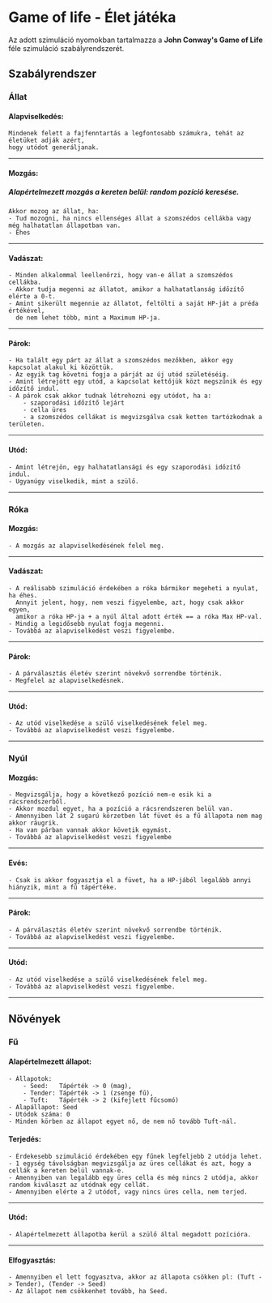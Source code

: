 # Game of life - Élet játéka

Az adott szimuláció nyomokban tartalmazza a **John Conway's Game of Life** féle szimuláció szabályrendszerét.

## Szabályrendszer

### Állat

#### Alapviselkedés:
    Mindenek felett a fajfenntartás a legfontosabb számukra, tehát az életüket adják azért,
    hogy utódot generáljanak.

___
#### Mozgás:

##### Alapértelmezett mozgás a kereten belül: random pozíció keresése.
    Akkor mozog az állat, ha:
    - Tud mozogni, ha nincs ellenséges állat a szomszédos cellákba vagy még halhatatlan állapotban van.
    - Éhes

___
#### Vadászat:
    - Minden alkalommal leellenőrzi, hogy van-e állat a szomszédos cellákba.
    - Akkor tudja megenni az állatot, amikor a halhatatlanság időzítő elérte a 0-t.
    - Amint sikerült megennie az állatot, feltölti a saját HP-ját a préda értékével,
      de nem lehet több, mint a Maximum HP-ja.

___
#### Párok:
    - Ha talált egy párt az állat a szomszédos mezőkben, akkor egy kapcsolat alakul ki közöttük.
    - Az egyik tag követni fogja a párját az új utód születéséig.
    - Amint létrejött egy utód, a kapcsolat kettőjük közt megszűnik és egy időzítő indul.
    - A párok csak akkor tudnak létrehozni egy utódot, ha a:
        - szaporodási időzítő lejárt
        - cella üres
        - a szomszédos cellákat is megvizsgálva csak ketten tartózkodnak a területen.

___
#### Utód:
    - Amint létrejön, egy halhatatlansági és egy szaporodási időzítő indul.
    - Ugyanúgy viselkedik, mint a szülő.

___
### Róka

#### Mozgás:
    - A mozgás az alapviselkedésének felel meg.
___
#### Vadászat:
    - A reálisabb szimuláció érdekében a róka bármikor megeheti a nyulat, ha éhes.
      Annyit jelent, hogy, nem veszi figyelembe, azt, hogy csak akkor egyen, 
      amikor a róka HP-ja + a nyúl által adott érték == a róka Max HP-val.
    - Mindig a legidősebb nyulat fogja megenni.
    - Továbbá az alapviselkedést veszi figyelembe.
___
#### Párok:
    - A párválasztás életév szerint növekvő sorrendbe történik.
    - Megfelel az alapviselkedésnek.
___
#### Utód:
    - Az utód viselkedése a szülő viselkedésének felel meg.
    - Továbbá az alapviselkedést veszi figyelembe.
___
### Nyúl

#### Mozgás:
    - Megvizsgálja, hogy a következő pozíció nem-e esik ki a rácsrendszerből. 
    - Akkor mozdul egyet, ha a pozíció a rácsrendszeren belül van.
    - Amennyiben lát 2 sugarú körzetben lát füvet és a fű állapota nem mag akkor ráugrik.
    - Ha van párban vannak akkor követik egymást.
    - Továbbá az alapviselkedést veszi figyelembe
___
#### Evés:
    - Csak is akkor fogyasztja el a füvet, ha a HP-jából legalább annyi hiányzik, mint a fű tápértéke.
___
#### Párok:
    - A párválasztás életév szerint növekvő sorrendbe történik.
    - Továbbá az alapviselkedést veszi figyelembe.
___
#### Utód:
    - Az utód viselkedése a szülő viselkedésének felel meg.
    - Továbbá az alapviselkedést veszi figyelembe.

___
## Növények

### Fű

#### Alapértelmezett állapot:
    - Állapotok:    
        - Seed:   Tápérték -> 0 (mag),              
        - Tender: Tápérték -> 1 (zsenge fű),        
        - Tuft:   Tápérték -> 2 (kifejlett fűcsomó)
    - Alapállapot: Seed
    - Utódok száma: 0
    - Minden körben az állapot egyet nő, de nem nő tovább Tuft-nál.

#### Terjedés:
    - Érdekesebb szimuláció érdekében egy fűnek legfeljebb 2 utódja lehet.
    - 1 egység távolságban megvizsgálja az üres cellákat és azt, hogy a cellák a kereten belül vannak-e.
    - Amennyiben van legalább egy üres cella és még nincs 2 utódja, akkor random kiválaszt az utódnak egy cellát.
    - Amennyiben elérte a 2 utódot, vagy nincs üres cella, nem terjed.
___
#### Utód:
    - Alapértelmezett állapotba kerül a szülő által megadott pozícióra.
___
#### Elfogyasztás:
    - Amennyiben el lett fogyasztva, akkor az állapota csökken pl: (Tuft -> Tender), (Tender -> Seed)
    - Az állapot nem csökkenhet tovább, ha Seed.
